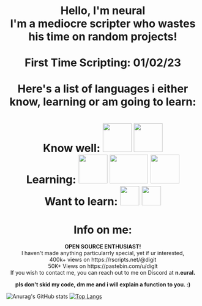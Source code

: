 

<!DOCTYPE html>
<html>
	<body>
	<center>
		<h1>
			Hello, I'm neural
			<br>
				I'm a mediocre scripter who wastes his time on random projects!
			<br>
			<br>
				First Time Scripting: 01/02/23
			<br>
			<br>
				Here's a list of languages i either know, learning or am going to learn:
		</h1>
			<h1> Know well: 
			<img 
				 src="https://imgs.search.brave.com/uPZX-d-N9MXR5febezsRrXyIEzWLXlLHuSQv_VXHCy4/rs:fit:860:0:0:0/g:ce/aHR0cHM6Ly9kZXZm/b3J1bS11cGxvYWRz/LnMzLmR1YWxzdGFj/ay51cy1lYXN0LTIu/YW1hem9uYXdzLmNv/bS91cGxvYWRzL29y/aWdpbmFsLzRYL2Mv/NS9hL2M1YWNmMTY4/NWJkZjM0ZDFkNzIx/YzBjNWVjOGZjM2M0/ZThjODBiMDMucG5n"
				 width="75"
				 height="75"
				 onClick="https://www.lua.org/manual/5.4/"
				 alt=""
			>
			<img 
				 src="https://upload.wikimedia.org/wikipedia/commons/thumb/c/cf/Lua-Logo.svg/1024px-Lua-Logo.svg.png"
				 width="75"
				 height="75"
				 onClick="https://www.lua.org/manual/5.4/"
				 alt=""
			>
			<br>
			Learning: 
			<img 
				 src="https://upload.wikimedia.org/wikipedia/commons/thumb/c/c3/Python-logo-notext.svg/121px-Python-logo-notext.svg.png"
				 width="75"
				 height="75"
				 alt=""
			>
			<img 
				 src="https://imgs.search.brave.com/t8sT0jJIc-QE1Q-g3tnrkqHOdeyHo_NoVXBZmxxDsqQ/rs:fit:860:0:0:0/g:ce/aHR0cHM6Ly8xNDkz/NjA5NzQudjIucHJl/c3NhYmxlY2RuLmNv/bS93cC1jb250ZW50/L3VwbG9hZHMvMjAy/MS8wMy9hY2Nlc3Mt/ZGF0YWJhc2Utc3Bl/Y2lhbGlzdHMucG5n"
				 width="100"
				 height="75"
				 alt=""
			>
			<img 
				 src="https://upload.wikimedia.org/wikipedia/commons/thumb/6/61/HTML5_logo_and_wordmark.svg/1024px-HTML5_logo_and_wordmark.svg.png"
				 width="75"
				 height="75"
				 alt=""
			>
			<br>
			Want to learn: 
			<img 
				 src="https://upload.wikimedia.org/wikipedia/commons/thumb/1/18/ISO_C%2B%2B_Logo.svg/120px-ISO_C%2B%2B_Logo.svg.png"
				 width="50"
				 height="50"
				 alt=""
				 >
			<img 
				 src="https://imgs.search.brave.com/hlJLlUrLwzhpgfcIGN6vE9eNlJsA4TAPtoEGQNUY0e4/rs:fit:860:0:0:0/g:ce/aHR0cHM6Ly91cGxv/YWQud2lraW1lZGlh/Lm9yZy93aWtpcGVk/aWEvY29tbW9ucy8x/LzE4L0NfUHJvZ3Jh/bW1pbmdfTGFuZ3Vh/Z2Uuc3Zn"
				 width="50"
				 height="50"
				 alt=""
				 >
		</h1>
		<p>
			<h1> Info on me: </h1>
			<b> OPEN SOURCE ENTHUSIAST! </b>
			<br>
			I haven't made anything particularrly special, yet if ur interested, 
			<br>
			400k+ views on https://rscripts.net/@digit
			<br>
			50K+ Views on https://pastebin.com/u/diglt
			<br>
			If you wish to contact me, you can reach out to me on Discord at <b>n.eural.</b>
			<br>
		</p>
		<p>
			<b>
				pls don't skid my code, dm me and i will explain a function to you. :)
			</b>
		</p>
	</center>
	</body>
</html>


![Anurag's GitHub stats](https://github-readme-stats.vercel.app/api?username=diglt&show_icons=true&theme=dracula)
[![Top Langs](https://github-readme-stats.vercel.app/api/top-langs/?username=diglt&theme=dracula)](https://github.com/anuraghazra/github-readme-stats)
